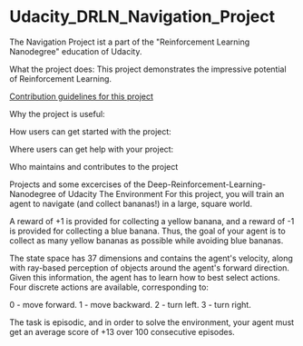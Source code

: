 # Udacity_DRLN_Navigation_Project
The Navigation Project ist a part of the "Reinforcement Learning Nanodegree" education of Udacity.

What the project does:
This project demonstrates the impressive potential of Reinforcement Learning.

[Contribution guidelines for this project](docs/CONTRIBUTING.md)

Why the project is useful:


How users can get started with the project:


Where users can get help with your project:


Who maintains and contributes to the project


Projects and some  excercises of the Deep-Reinforcement-Learning-Nanodegree of Udacity
The Environment
For this project, you will train an agent to navigate (and collect bananas!) in a large, square world.


A reward of +1 is provided for collecting a yellow banana, and a reward of -1 is provided for collecting a blue banana. Thus, the goal of your agent is to collect as many yellow bananas as possible while avoiding blue bananas.

The state space has 37 dimensions and contains the agent's velocity, along with ray-based perception of objects around the agent's forward direction. Given this information, the agent has to learn how to best select actions. Four discrete actions are available, corresponding to:

0 - move forward.
1 - move backward.
2 - turn left.
3 - turn right.


The task is episodic, and in order to solve the environment, your agent must get an average score of +13 over 100 consecutive episodes.
